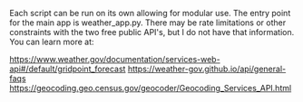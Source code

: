Each script can be run on its own allowing for modular use.
The entry point for the main app is weather_app.py.
There may be rate limitations or other constraints with the two free public API's,
but I do not have that information. You can learn more at:

https://www.weather.gov/documentation/services-web-api#/default/gridpoint_forecast
https://weather-gov.github.io/api/general-faqs
https://geocoding.geo.census.gov/geocoder/Geocoding_Services_API.html
